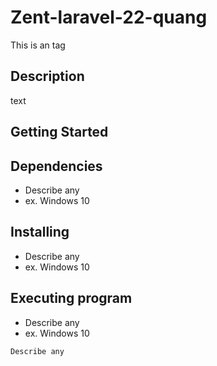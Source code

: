 # Zent-laravel-22-quang
This is an tag
## Description
text
## Getting Started
## Dependencies
- Describe any 
- ex. Windows 10
## Installing
- Describe any 
- ex. Windows 10
## Executing program
- Describe any 
- ex. Windows 10
```
Describe any
```